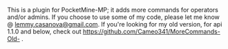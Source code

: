 This is a plugin for PocketMine-MP; it adds more commands for operators and/or admins. 
If you choose to use some of my code, please let me know @ lemmy.casanova@gmail.com.
If you're looking for my old version, for api 1.1.0 and below, check out https://github.com/Cameo341/MoreCommands-Old- .